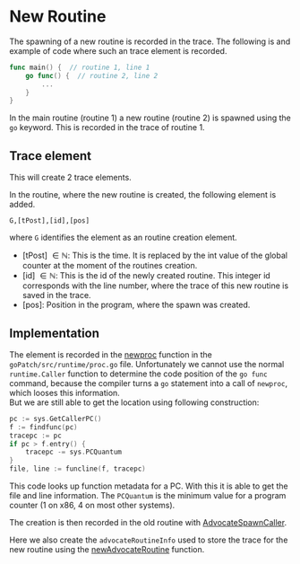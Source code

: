 # New Routine

The spawning of a new routine is recorded in the trace. The following is
and example of code where such an trace element is recorded.

```go
func main() {  // routine 1, line 1
    go func() {  // routine 2, line 2
        ...
    }
}
```

In the main routine (routine 1) a new routine (routine 2) is spawned using the
`go` keyword.
This is recorded in the trace of routine 1.

## Trace element

This will create 2 trace elements.

In the routine, where the new routine is created, the following element is added.

```
G,[tPost],[id],[pos]
```

where `G` identifies the element as an routine creation element.

- [tPost] $\in \mathbb N$: This is the time. It is replaced by the int value of the global counter at the moment of the routines creation.
- [id] $\in \mathbb N$: This is the id of the newly created routine. This integer id corresponds with
  the line number, where the trace of this new routine is saved in the trace.
- [pos]: Position in the program, where the spawn was created.

## Implementation

The element is recorded in the [newproc](../../goPatch/src/runtime/proc.go#L5059) function in the `goPatch/src/runtime/proc.go` file. Unfortunately we cannot use the normal `runtime.Caller` function to determine the code position of
the `go func` command, because the compiler turns a `go` statement into a call of `newproc`, which looses this information.\
But we are still able to get the location using following construction:

```go
pc := sys.GetCallerPC()
f := findfunc(pc)
tracepc := pc
if pc > f.entry() {
    tracepc -= sys.PCQuantum
}
file, line := funcline(f, tracepc)
```

This code looks up function metadata for a PC. With this it is able to get the
file and line information. The `PCQuantum` is the minimum value for a
program counter (1 on x86, 4 on most other systems).

The creation is then recorded in the old routine with [AdvocateSpawnCaller](../../goPatch/src/runtime/advocate_trace_routine.go#L44).

Here we also create the `advocateRoutineInfo` used to store the trace for the
new routine using the [newAdvocateRoutine](../../goPatch/src/runtime/advocate_routine.go#L44) function.
